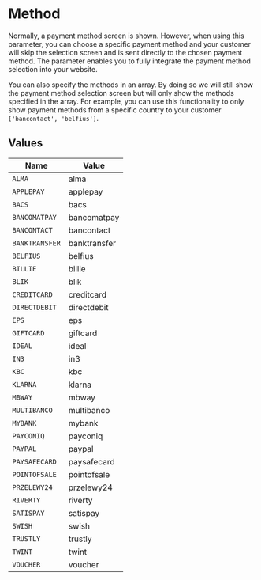 # Method

Normally, a payment method screen is shown. However, when using this parameter, you can choose a specific payment
method and your customer will skip the selection screen and is sent directly to the chosen payment method. The
parameter enables you to fully integrate the payment method selection into your website.

You can also specify the methods in an array. By doing so we will still show the payment method selection screen
but will only show the methods specified in the array. For example, you can use this functionality to only show
payment methods from a specific country to your customer `['bancontact', 'belfius']`.


## Values

| Name           | Value          |
| -------------- | -------------- |
| `ALMA`         | alma           |
| `APPLEPAY`     | applepay       |
| `BACS`         | bacs           |
| `BANCOMATPAY`  | bancomatpay    |
| `BANCONTACT`   | bancontact     |
| `BANKTRANSFER` | banktransfer   |
| `BELFIUS`      | belfius        |
| `BILLIE`       | billie         |
| `BLIK`         | blik           |
| `CREDITCARD`   | creditcard     |
| `DIRECTDEBIT`  | directdebit    |
| `EPS`          | eps            |
| `GIFTCARD`     | giftcard       |
| `IDEAL`        | ideal          |
| `IN3`          | in3            |
| `KBC`          | kbc            |
| `KLARNA`       | klarna         |
| `MBWAY`        | mbway          |
| `MULTIBANCO`   | multibanco     |
| `MYBANK`       | mybank         |
| `PAYCONIQ`     | payconiq       |
| `PAYPAL`       | paypal         |
| `PAYSAFECARD`  | paysafecard    |
| `POINTOFSALE`  | pointofsale    |
| `PRZELEWY24`   | przelewy24     |
| `RIVERTY`      | riverty        |
| `SATISPAY`     | satispay       |
| `SWISH`        | swish          |
| `TRUSTLY`      | trustly        |
| `TWINT`        | twint          |
| `VOUCHER`      | voucher        |